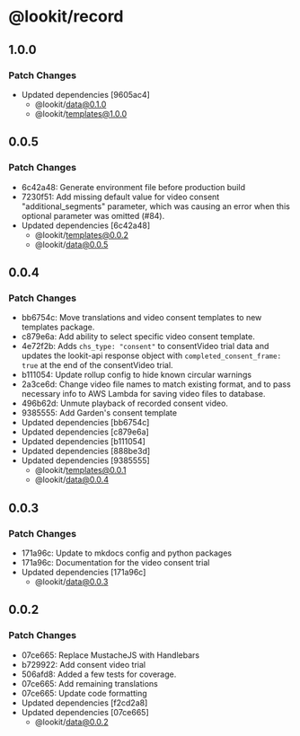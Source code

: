 # @lookit/record

## 1.0.0

### Patch Changes

- Updated dependencies [9605ac4]
  - @lookit/data@0.1.0
  - @lookit/templates@1.0.0

## 0.0.5

### Patch Changes

- 6c42a48: Generate environment file before production build
- 7230f51: Add missing default value for video consent "additional_segments"
  parameter, which was causing an error when this optional parameter was omitted
  (#84).
- Updated dependencies [6c42a48]
  - @lookit/templates@0.0.2
  - @lookit/data@0.0.5

## 0.0.4

### Patch Changes

- bb6754c: Move translations and video consent templates to new templates
  package.
- c879e6a: Add ability to select specific video consent template.
- 4e72f2b: Adds `chs_type: "consent"` to consentVideo trial data and updates the
  lookit-api response object with `completed_consent_frame: true` at the end of
  the consentVideo trial.
- b111054: Update rollup config to hide known circular warnings
- 2a3ce6d: Change video file names to match existing format, and to pass
  necessary info to AWS Lambda for saving video files to database.
- 496b62d: Unmute playback of recorded consent video.
- 9385555: Add Garden's consent template
- Updated dependencies [bb6754c]
- Updated dependencies [c879e6a]
- Updated dependencies [b111054]
- Updated dependencies [888be3d]
- Updated dependencies [9385555]
  - @lookit/templates@0.0.1
  - @lookit/data@0.0.4

## 0.0.3

### Patch Changes

- 171a96c: Update to mkdocs config and python packages
- 171a96c: Documentation for the video consent trial
- Updated dependencies [171a96c]
  - @lookit/data@0.0.3

## 0.0.2

### Patch Changes

- 07ce665: Replace MustacheJS with Handlebars
- b729922: Add consent video trial
- 506afd8: Added a few tests for coverage.
- 07ce665: Add remaining translations
- 07ce665: Update code formatting
- Updated dependencies [f2cd2a8]
- Updated dependencies [07ce665]
  - @lookit/data@0.0.2
